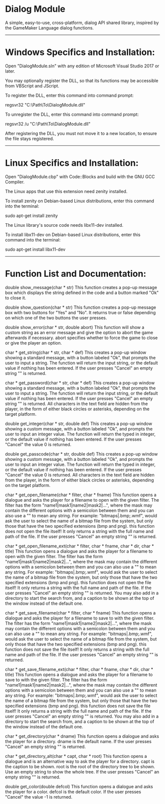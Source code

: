 # Dialog Module
A simple, easy-to-use, cross-platform, dialog API shared library, inspired by the GameMaker Language dialog functions.

----------------------------------------------------------------------------------------------------------------------------

# Windows Specifics and Installation:


Open "DialogModule.sln" with any edition of Microsoft Visual Studio 2017 or later.

You may optionally register the DLL, so that its functions may be accessible from VBScript and JScript.

To register the DLL, enter this command into command prompt:

regsvr32 "C:\Path\To\DialogModule.dll"

To unregister the DLL, enter this command into command prompt:

regsvr32 /u "C:\Path\To\DialogModule.dll"

After registering the DLL, you must not move it to a new location, to ensure the file stays registered.

----------------------------------------------------------------------------------------------------------------------------

# Linux Specifics and Installation:


Open "DialogModule.cbp" with Code::Blocks and build with the GNU GCC Compiler.

The Linux apps that use this extension need zenity installed.

To install zenity on Debian-based Linux distributions, enter this command into the terminal:

sudo apt-get install zenity

The Linux library's source code needs libx11-dev installed.

To install libx11-dev on Debian-based Linux distributions, enter this command into the terminal:

sudo apt-get install libx11-dev

----------------------------------------------------------------------------------------------------------------------------

# Function List and Documentation:


double show_message(char * str) This function creates a pop-up message box which displays the string defined in the code and a button marked "Ok" to close it.

double show_question(char * str) This function creates a pop-up message box with two buttons for "Yes" and "No". It returns true or false depending on which one of the two buttons the user presses.

double show_error(char * str, double abort) This function will show a custom string as an error message and give the option to abort the game afterwards if necessary. abort specifies whether to force the game to close or give the player an option.

char * get_string(char * str, char * def) This creates a pop-up window showing a standard message, with a button labeled "Ok", that prompts the user to input a string. The function will return the input string, or the default value if nothing has been entered. If the user presses "Cancel" an empty string "" is returned.

char * get_password(char * str, char * def) This creates a pop-up window showing a standard message, with a button labeled "Ok", that prompts the user to input a string. The function will return the input string, or the default value if nothing has been entered. If the user presses "Cancel" an empty string "" is returned. All characters in the text field are hidden from the player, in the form of either black circles or asterisks, depending on the target platform.

double get_integer(char * str, double def) This creates a pop-up window showing a custom message, with a button labeled "Ok", and prompts the user to input an integer value. The function will return the typed in integer, or the default value if nothing has been entered. If the user presses "Cancel" the value 0 is returned.

double get_passcode(char * str, double def) This creates a pop-up window showing a custom message, with a button labeled "Ok", and prompts the user to input an integer value. The function will return the typed in integer, or the default value if nothing has been entered. If the user presses "Cancel" the value 0 is returned. All characters in the text field are hidden from the player, in the form of either black circles or asterisks, depending on the target platform.

char * get_open_filename(char * filter, char * fname) This function opens a dialogue and asks the player for a filename to open with the given filter. The filter has the form "name1|mask1|name2|mask2|...", where the mask may contain the different options with a semicolon between them and you can also use a "" to mean any string. For example: "bitmaps|.bmp;.wmf", would ask the user to select the name of a bitmap file from the system, but only those that have the two specified extensions (bmp and png). this function does not open the file itself! It only returns a string with the full name and path of the file. If the user presses "Cancel" an empty string "" is returned.

char * get_open_filename_ext(char * filter, char * fname, char * dir, char * title) This function opens a dialogue and asks the player for a filename to open with the given filter. The filter has the form "name1|mask1|name2|mask2|...", where the mask may contain the different options with a semicolon between them and you can also use a "" to mean any string. For example: "bitmaps|.bmp;.wmf", would ask the user to select the name of a bitmap file from the system, but only those that have the two specified extensions (bmp and png). this function does not open the file itself! It only returns a string with the full name and path of the file. If the user presses "Cancel" an empty string "" is returned. You may also add in a directory to start the search from, and a caption to be shown at the top of the window instead of the default one.

char * get_save_filename(char * filter, char * fname) This function opens a dialogue and asks the player for a filename to save to with the given filter. The filter has the form "name1|mask1|name2|mask2|...", where the mask may contain the different options with a semicolon between them and you can also use a "" to mean any string. For example: "bitmaps|.bmp;.wmf", would ask the user to select the name of a bitmap file from the system, but only those that have the two specified extensions (bmp and png). this function does not save the file itself! It only returns a string with the full name and path of the file. If the user presses "Cancel" an empty string "" is returned.

char * get_save_filename_ext(char * filter, char * fname, char * dir, char * title) This function opens a dialogue and asks the player for a filename to save to with the given filter. The filter has the form "name1|mask1|name2|mask2|...", where the mask may contain the different options with a semicolon between them and you can also use a "" to mean any string. For example: "bitmaps|.bmp;.wmf", would ask the user to select the name of a bitmap file from the system, but only those that have the two specified extensions (bmp and png). this function does not save the file itself! It only returns a string with the full name and path of the file. If the user presses "Cancel" an empty string "" is returned. You may also add in a directory to start the search from, and a caption to be shown at the top of the window instead of the default one.

char * get_directory(char * dname) This function opens a dialogue and asks the player for a directory. dname is the default name. If the user presses "Cancel" an empty string "" is returned.

char * get_directory_alt(char * capt, char * root) This function opens a dialogue and is an alternative way to ask the player for a directory. capt is the caption to be shown. root is the root of the directory tree to be shown. Use an empty string to show the whole tree. If the user presses "Cancel" an empty string "" is returned.

double get_color(double defcol) This function opens a dialogue and asks the player for a color. defcol is the default color. If the user presses "Cancel" the value -1 is returned.
